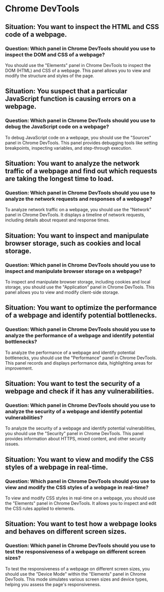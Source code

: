 # Chrome DevTools

## Situation: You want to inspect the HTML and CSS code of a webpage.
### Question: Which panel in Chrome DevTools should you use to inspect the DOM and CSS of a webpage?

You should use the "Elements" panel in Chrome DevTools to inspect the DOM (HTML) and CSS of a webpage. This panel allows you to view and modify the structure and styles of the page.

## Situation: You suspect that a particular JavaScript function is causing errors on a webpage.
### Question: Which panel in Chrome DevTools should you use to debug the JavaScript code on a webpage?

To debug JavaScript code on a webpage, you should use the "Sources" panel in Chrome DevTools. This panel provides debugging tools like setting breakpoints, inspecting variables, and step-through execution.

## Situation: You want to analyze the network traffic of a webpage and find out which requests are taking the longest time to load.
### Question: Which panel in Chrome DevTools should you use to analyze the network requests and responses of a webpage?

To analyze network traffic on a webpage, you should use the "Network" panel in Chrome DevTools. It displays a timeline of network requests, including details about request and response times.

## Situation: You want to inspect and manipulate browser storage, such as cookies and local storage.
### Question: Which panel in Chrome DevTools should you use to inspect and manipulate browser storage on a webpage?

To inspect and manipulate browser storage, including cookies and local storage, you should use the "Application" panel in Chrome DevTools. This panel allows you to view and modify client-side storage.

## Situation: You want to optimize the performance of a webpage and identify potential bottlenecks.
### Question: Which panel in Chrome DevTools should you use to analyze the performance of a webpage and identify potential bottlenecks?

To analyze the performance of a webpage and identify potential bottlenecks, you should use the "Performance" panel in Chrome DevTools. This panel records and displays performance data, highlighting areas for improvement.

## Situation: You want to test the security of a webpage and check if it has any vulnerabilities.
### Question: Which panel in Chrome DevTools should you use to analyze the security of a webpage and identify potential vulnerabilities?

To analyze the security of a webpage and identify potential vulnerabilities, you should use the "Security" panel in Chrome DevTools. This panel provides information about HTTPS, mixed content, and other security issues.

## Situation: You want to view and modify the CSS styles of a webpage in real-time.
### Question: Which panel in Chrome DevTools should you use to view and modify the CSS styles of a webpage in real-time?

To view and modify CSS styles in real-time on a webpage, you should use the "Elements" panel in Chrome DevTools. It allows you to inspect and edit the CSS rules applied to elements.

## Situation: You want to test how a webpage looks and behaves on different screen sizes.
### Question: Which panel in Chrome DevTools should you use to test the responsiveness of a webpage on different screen sizes?

To test the responsiveness of a webpage on different screen sizes, you should use the "Device Mode" within the "Elements" panel in Chrome DevTools. This mode simulates various screen sizes and device types, helping you assess the page's responsiveness.


